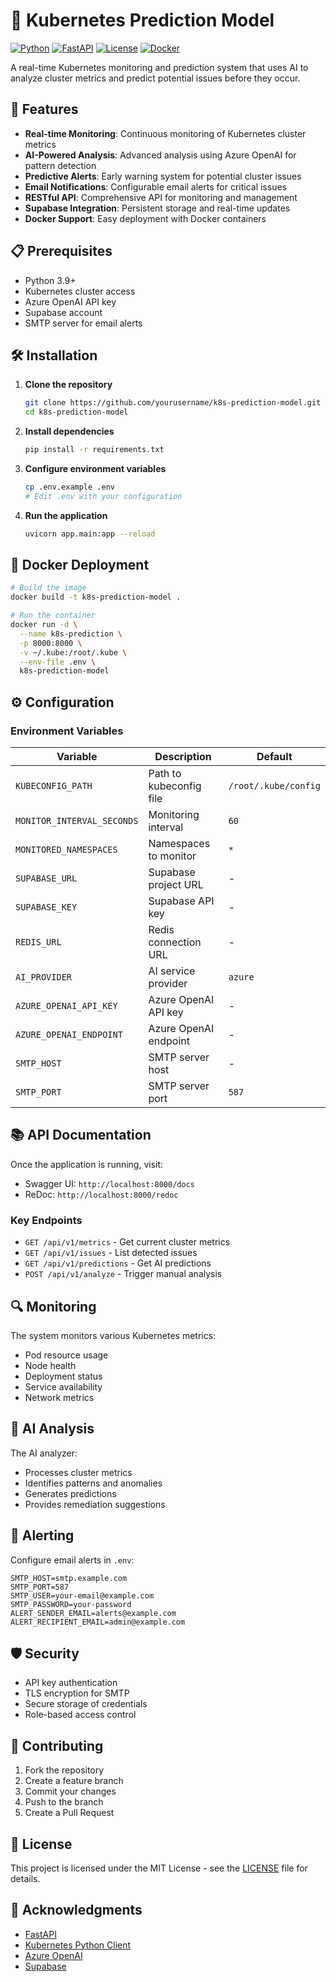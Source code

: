 # 🚀 Kubernetes Prediction Model

[![Python](https://img.shields.io/badge/python-3.9%2B-blue)](https://www.python.org/downloads/)
[![FastAPI](https://img.shields.io/badge/FastAPI-0.100.0-green)](https://fastapi.tiangolo.com/)
[![License](https://img.shields.io/badge/license-MIT-yellow)](LICENSE)
[![Docker](https://img.shields.io/badge/docker-available-blue)](https://www.docker.com/)

A real-time Kubernetes monitoring and prediction system that uses AI to analyze cluster metrics and predict potential issues before they occur.

## 🌟 Features

- **Real-time Monitoring**: Continuous monitoring of Kubernetes cluster metrics
- **AI-Powered Analysis**: Advanced analysis using Azure OpenAI for pattern detection
- **Predictive Alerts**: Early warning system for potential cluster issues
- **Email Notifications**: Configurable email alerts for critical issues
- **RESTful API**: Comprehensive API for monitoring and management
- **Supabase Integration**: Persistent storage and real-time updates
- **Docker Support**: Easy deployment with Docker containers

## 📋 Prerequisites

- Python 3.9+
- Kubernetes cluster access
- Azure OpenAI API key
- Supabase account
- SMTP server for email alerts

## 🛠️ Installation

1. **Clone the repository**
   ```bash
   git clone https://github.com/yourusername/k8s-prediction-model.git
   cd k8s-prediction-model
   ```

2. **Install dependencies**
   ```bash
   pip install -r requirements.txt
   ```

3. **Configure environment variables**
   ```bash
   cp .env.example .env
   # Edit .env with your configuration
   ```

4. **Run the application**
   ```bash
   uvicorn app.main:app --reload
   ```

## 🐳 Docker Deployment

```bash
# Build the image
docker build -t k8s-prediction-model .

# Run the container
docker run -d \
  --name k8s-prediction \
  -p 8000:8000 \
  -v ~/.kube:/root/.kube \
  --env-file .env \
  k8s-prediction-model
```

## ⚙️ Configuration

### Environment Variables

| Variable | Description | Default |
|----------|-------------|---------|
| `KUBECONFIG_PATH` | Path to kubeconfig file | `/root/.kube/config` |
| `MONITOR_INTERVAL_SECONDS` | Monitoring interval | `60` |
| `MONITORED_NAMESPACES` | Namespaces to monitor | `*` |
| `SUPABASE_URL` | Supabase project URL | - |
| `SUPABASE_KEY` | Supabase API key | - |
| `REDIS_URL` | Redis connection URL | - |
| `AI_PROVIDER` | AI service provider | `azure` |
| `AZURE_OPENAI_API_KEY` | Azure OpenAI API key | - |
| `AZURE_OPENAI_ENDPOINT` | Azure OpenAI endpoint | - |
| `SMTP_HOST` | SMTP server host | - |
| `SMTP_PORT` | SMTP server port | `587` |

## 📚 API Documentation

Once the application is running, visit:
- Swagger UI: `http://localhost:8000/docs`
- ReDoc: `http://localhost:8000/redoc`

### Key Endpoints

- `GET /api/v1/metrics` - Get current cluster metrics
- `GET /api/v1/issues` - List detected issues
- `GET /api/v1/predictions` - Get AI predictions
- `POST /api/v1/analyze` - Trigger manual analysis

## 🔍 Monitoring

The system monitors various Kubernetes metrics:
- Pod resource usage
- Node health
- Deployment status
- Service availability
- Network metrics

## 🤖 AI Analysis

The AI analyzer:
- Processes cluster metrics
- Identifies patterns and anomalies
- Generates predictions
- Provides remediation suggestions

## 📧 Alerting

Configure email alerts in `.env`:
```env
SMTP_HOST=smtp.example.com
SMTP_PORT=587
SMTP_USER=your-email@example.com
SMTP_PASSWORD=your-password
ALERT_SENDER_EMAIL=alerts@example.com
ALERT_RECIPIENT_EMAIL=admin@example.com
```

## 🛡️ Security

- API key authentication
- TLS encryption for SMTP
- Secure storage of credentials
- Role-based access control

## 🤝 Contributing

1. Fork the repository
2. Create a feature branch
3. Commit your changes
4. Push to the branch
5. Create a Pull Request

## 📄 License

This project is licensed under the MIT License - see the [LICENSE](LICENSE) file for details.

## 🙏 Acknowledgments

- [FastAPI](https://fastapi.tiangolo.com/)
- [Kubernetes Python Client](https://github.com/kubernetes-client/python)
- [Azure OpenAI](https://azure.microsoft.com/en-us/products/ai-services/openai-service)
- [Supabase](https://supabase.com/)
